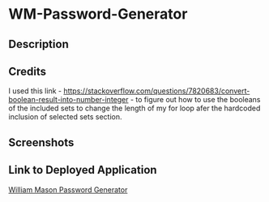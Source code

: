 # WM-Password-Generator #

## Description ##


## Credits ##

I used this link - https://stackoverflow.com/questions/7820683/convert-boolean-result-into-number-integer - to figure out how to use the booleans of the included sets to change the length of my for loop afer the hardcoded inclusion of selected sets section.



## Screenshots ##



## Link to Deployed Application ##
[William Mason Password Generator](https://wmason1997.github.io/WM-Password-Generator/)